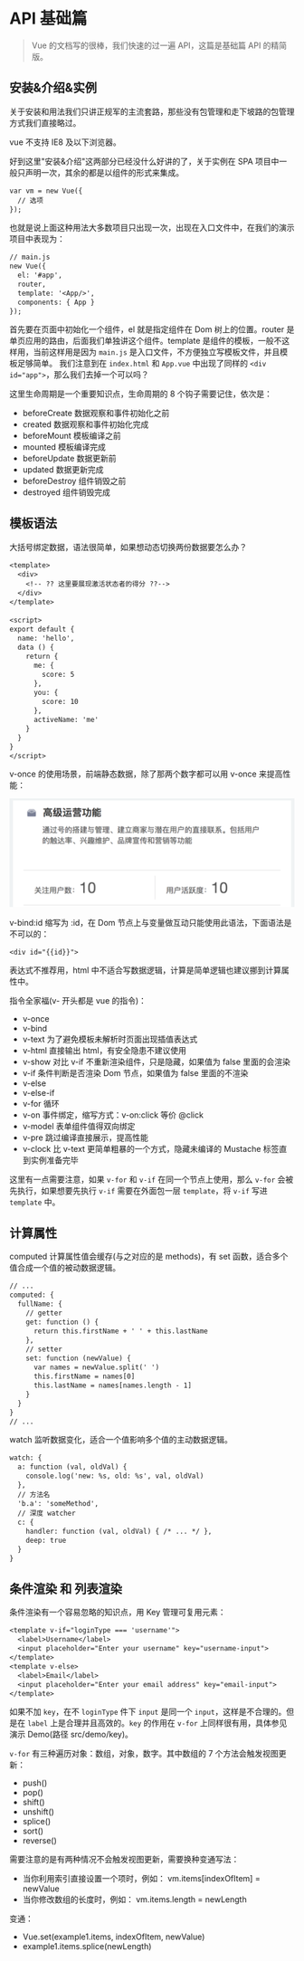 # API 基础篇

> Vue 的文档写的很棒，我们快速的过一遍 API，这篇是基础篇 API 的精简版。

## 安装&介绍&实例

关于安装和用法我们只讲正规军的主流套路，那些没有包管理和走下坡路的包管理方式我们直接略过。

vue 不支持 IE8 及以下浏览器。

好到这里"安装&介绍"这两部分已经没什么好讲的了，关于实例在 SPA 项目中一般只声明一次，其余的都是以组件的形式来集成。

    var vm = new Vue({
      // 选项
    });

也就是说上面这种用法大多数项目只出现一次，出现在入口文件中，在我们的演示项目中表现为：

    // main.js
    new Vue({
      el: '#app',
      router,
      template: '<App/>',
      components: { App }
    });

首先要在页面中初始化一个组件，el 就是指定组件在 Dom 树上的位置。router 是单页应用的路由，后面我们单独讲这个组件。template 是组件的模板，一般不这样用，当前这样用是因为 `main.js` 是入口文件，不方便独立写模板文件，并且模板足够简单。
我们注意到在 `index.html` 和 `App.vue` 中出现了同样的 `<div id="app">`，那么我们去掉一个可以吗？

这里生命周期是一个重要知识点，生命周期的 8 个钩子需要记住，依次是：

- beforeCreate  数据观察和事件初始化之前
- created  数据观察和事件初始化完成
- beforeMount  模板编译之前
- mounted 模板编译完成
- beforeUpdate  数据更新前
- updated  数据更新完成
- beforeDestroy  组件销毁之前
- destroyed  组件销毁完成

## 模板语法

大括号绑定数据，语法很简单，如果想动态切换两份数据要怎么办？

    <template>
      <div>
        <!-- ?? 这里要展现激活状态者的得分 ??-->
      </div>
    </template>
    
    <script>
    export default {
      name: 'hello',
      data () {
        return {
          me: {
            score: 5
          },
          you: {
            score: 10
          },
          activeName: 'me'
        }
      }
    }
    </script>

v-once 的使用场景，前端静态数据，除了那两个数字都可以用 v-once 来提高性能：

![v-once 语法演示图片](./img/template-once-example.png)

v-bind:id 缩写为 :id，在 Dom 节点上与变量做互动只能使用此语法，下面语法是不可以的：

    <div id="{{id}}">

表达式不推荐用，html 中不适合写数据逻辑，计算是简单逻辑也建议挪到计算属性中。

指令全家福(v- 开头都是 vue 的指令)：

- v-once
- v-bind
- v-text 为了避免模板未解析时页面出现插值表达式
- v-html 直接输出 html，有安全隐患不建议使用
- v-show 对比 v-if 不重新渲染组件，只是隐藏，如果值为 false 里面的会渲染
- v-if 条件判断是否渲染 Dom 节点，如果值为 false 里面的不渲染
- v-else
- v-else-if
- v-for 循环
- v-on 事件绑定，缩写方式：v-on:click 等价 @click
- v-model 表单组件值得双向绑定
- v-pre 跳过编译直接展示，提高性能
- v-clock 比 v-text 更简单粗暴的一个方式，隐藏未编译的 Mustache 标签直到实例准备完毕

这里有一点需要注意，如果 `v-for` 和 `v-if` 在同一个节点上使用，那么 `v-for` 会被先执行，如果想要先执行 `v-if` 需要在外面包一层 `template`，将 `v-if` 写进 `template` 中。

## 计算属性

computed 计算属性值会缓存(与之对应的是 methods)，有 set 函数，适合多个值合成一个值的被动数据逻辑。
    
    // ...
    computed: {
      fullName: {
        // getter
        get: function () {
          return this.firstName + ' ' + this.lastName
        },
        // setter
        set: function (newValue) {
          var names = newValue.split(' ')
          this.firstName = names[0]
          this.lastName = names[names.length - 1]
        }
      }
    }
    // ...
    
watch 监听数据变化，适合一个值影响多个值的主动数据逻辑。

    watch: {
      a: function (val, oldVal) {
        console.log('new: %s, old: %s', val, oldVal)
      },
      // 方法名
      'b.a': 'someMethod',
      // 深度 watcher
      c: {
        handler: function (val, oldVal) { /* ... */ },
        deep: true
      }
    }

## 条件渲染 和 列表渲染

条件渲染有一个容易忽略的知识点，用 Key 管理可复用元素：

    <template v-if="loginType === 'username'">
      <label>Username</label>
      <input placeholder="Enter your username" key="username-input">
    </template>
    <template v-else>
      <label>Email</label>
      <input placeholder="Enter your email address" key="email-input">
    </template>

如果不加 `key`，在不 `loginType` 件下 `input` 是同一个 `input`，这样是不合理的。但是在 `label` 上是合理并且高效的。`key` 的作用在 `v-for` 上同样很有用，具体参见演示 Demo(路径 src/demo/key)。

`v-for` 有三种遍历对象：数组，对象，数字。其中数组的 7 个方法会触发视图更新：

- push()
- pop()
- shift()
- unshift()
- splice()
- sort()
- reverse()

需要注意的是有两种情况不会触发视图更新，需要换种变通写法：

- 当你利用索引直接设置一个项时，例如： vm.items[indexOfItem] = newValue
- 当你修改数组的长度时，例如： vm.items.length = newLength

变通：

- Vue.set(example1.items, indexOfItem, newValue)
- example1.items.splice(newLength)





